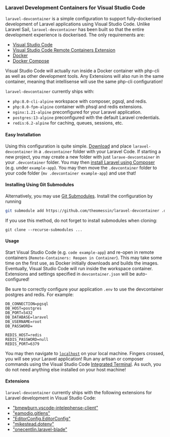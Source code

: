 ### Laravel Development Containers for Visual Studio Code

`laravel-devcontainer` is a simple configuration to support fully-dockerised development of Laravel applications using Visual Studio Code.
Unlike Laravel Sail, `laravel-devcontainer` has been built so that the entire development experience is dockerised. The only requirements are:

- [Visual Studio Code](https://code.visualstudio.com/)
- [Visual Studio Code Remote Containers Extension](https://marketplace.visualstudio.com/items?itemName=ms-vscode-remote.remote-containers)
- [Docker](https://docs.docker.com/get-docker/)
- [Docker Compose](https://docs.docker.com/compose/install/)

Visual Studio Code will actually run inside a Docker container with php-cli as well as other development tools.
Any Extensions will also run in the same container, meaning that intellisense will use the same php-cli configuration!

`laravel-devcontainer` currently ships with:
- `php:8.0-cli-alpine` workspace with composer, pgsql, and redis.
- `php:8.0-fpm-alpine` container with phsql and redis extensions.
- `nginx:1.21-alpine` preconfigured for your Laravel application.
- `postgres:13-alpine` preconfigured with the default Laravel credentials.
- `redis:6.2-alpine` for caching, queues, sessions, etc.

#### Easy Installation

Using this configuration is quite simple. [Download](https://github.com/theomessin/laravel-devcontainer/archive/refs/heads/master.zip) and place `laravel-devcontainer` in a `.devcontainer` folder with your Laravel Code. If starting a new project, you may create a new folder with just `larave-devcontainer` in your `.devcontainer` folder. You may then [install Laravel using Composer](https://laravel.com/docs/8.x/installation#installation-via-composer) (e.g. under `example-app`). You may then move the `.devcontainer` folder to your code folder (`mv .devcontainer example-app`) and use that!

#### Installing Using Git Submodules
Alternatively, you may use [Git Submodules](https://git-scm.com/book/en/v2/Git-Tools-Submodules). Install the configuration by running

```sh
git submodule add https://github.com/theomessin/laravel-devcontainer .devcontainer
```

If you use this method, do not forget to install submodules when cloning:

```
git clone --recurse-submodules ...
```

#### Usage
Start Visual Studio Code (e.g. `code example-app`) and re-open in remote containers (`Remote-Containers: Reopen in Container`). This may take some time on the first use, as Docker initially downloads and builds the images. Eventually, Visual Studio Code will run inside the workspace container. Extensions and settings specified in `devcontainer.json` will be auto-configured!

Be sure to correctly configure your application `.env` to use the devcontainer postgres and redis. For example:

```env
DB_CONNECTION=pgsql
DB_HOST=postgres
DB_PORT=5432
DB_DATABASE=laravel
DB_USERNAME=root
DB_PASSWORD=

REDIS_HOST=redis
REDIS_PASSWORD=null
REDIS_PORT=6379
```

You may then navigate to [`localhost`](http://localhost) on your local machine. Fingers crossed, you will see your Laravel application!
Run any artisan or composer commands using the Visual Studio Code [Integrated Terminal](https://code.visualstudio.com/docs/editor/integrated-terminal).
As such, you do not need anything else installed on your host machine!

#### Extensions

`laravel-devcontainer` currently ships with the following extensions for Laravel development in Visual Studio Code:
- ["bmewburn.vscode-intelephense-client"](https://marketplace.visualstudio.com/items?itemName=bmewburn.vscode-intelephense-client)
- ["eamodio.gitlens"](https://marketplace.visualstudio.com/items?itemName=eamodio.gitlens)
- ["EditorConfig.EditorConfig"](https://marketplace.visualstudio.com/items?itemName=EditorConfig.EditorConfig)
- ["mikestead.dotenv"](https://marketplace.visualstudio.com/items?itemName=mikestead.dotenv)
- ["onecentlin.laravel-blade"](https://marketplace.visualstudio.com/items?itemName=onecentlin.laravel-blade)
